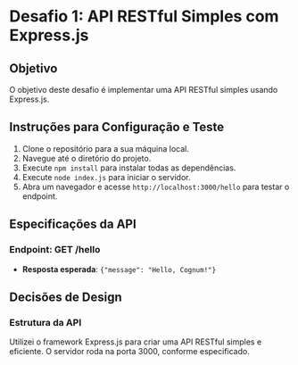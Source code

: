 # Desafio 1: API RESTful Simples com Express.js

## Objetivo

O objetivo deste desafio é implementar uma API RESTful simples usando Express.js.

## Instruções para Configuração e Teste

1. Clone o repositório para a sua máquina local.
2. Navegue até o diretório do projeto.
3. Execute `npm install` para instalar todas as dependências.
4. Execute `node index.js` para iniciar o servidor.
5. Abra um navegador e acesse `http://localhost:3000/hello` para testar o endpoint.

## Especificações da API

### Endpoint: GET /hello

- **Resposta esperada**: `{"message": "Hello, Cognum!"}`

## Decisões de Design

### Estrutura da API

Utilizei o framework Express.js para criar uma API RESTful simples e eficiente. O servidor roda na porta 3000, conforme especificado.
